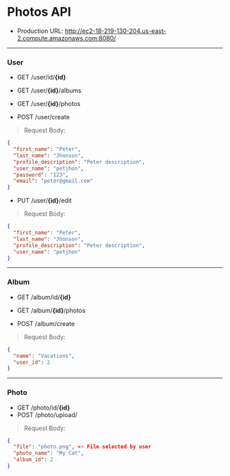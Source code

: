 # Photos API
* Production URL: http://ec2-18-219-130-204.us-east-2.compute.amazonaws.com:8080/

---
### User

* GET  /user/id/**{id}**
* GET  /user/**{id}**/albums
* GET  /user/**{id}**/photos

* POST /user/create
> Request Body:
```json
{
  "first_name": "Peter",
  "last_name": "Jhonson",
  "profile_description": "Peter description",
  "user_name": "petjhon",
  "password": "123",
  "email": "peter@gmail.com"
}
```

* PUT /user/**{id}**/edit
> Request Body:
```json
{
  "first_name": "Peter",
  "last_name": "Jhonson",
  "profile_description": "Peter description",
  "user_name": "petjhon"
}
```

---
### Album

* GET  /album/id/**{id}**
* GET  /album/**{id}**/photos

* POST /album/create
> Request Body:
```json
{
  "name": "Vacations",
  "user_id": 2
}
```

---
### Photo

* GET  /photo/id/**{id}**
* POST /photo/upload/
> Request Body:
```json
{
  "file": "photo.png", <- File selected by user
  "photo_name": "My Cat",
  "album_id": 2
}
```
